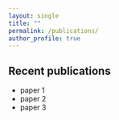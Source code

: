 ```yaml
---
layout: single
title: ""
permalink: /publications/
author_profile: true
---
```


## Recent publications

- paper 1
- paper 2
- paper 3
